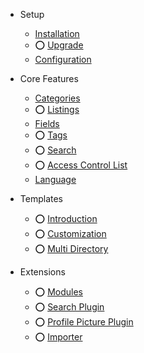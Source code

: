 - Setup
	- [Installation]({{version}}/installation)
	- ⭕️ [Upgrade]({{version}}/upgrade)
	- [Configuration]({{version}}/configuration)

- Core Features
	- ️[Categories]({{version}}/categories)
	- ⭕️ [Listings]({{version}}/listings)
	- [Fields]({{version}}/fields)
	- ⭕️ [Tags]({{version}}/tags)
	- ⭕️ [Search]({{version}}/search)
	- ⭕️ [Access Control List]({{version}}/acl)
	- [Language]({{version}}/language)

- Templates
	- ⭕️ [Introduction]({{version}}/template)
	- ⭕️ [Customization]({{version}}/template-customization)
	- ⭕️ [Multi Directory]({{version}}/multi-directory)

- Extensions

	- ⭕️ [Modules]({{version}}/modules)
	- ⭕️ [Search Plugin]({{version}}/plugin-search)
	- ⭕️ [Profile Picture Plugin]({{version}}/profile-picture)
	- ⭕️ [Importer]({{version}}/importer)
